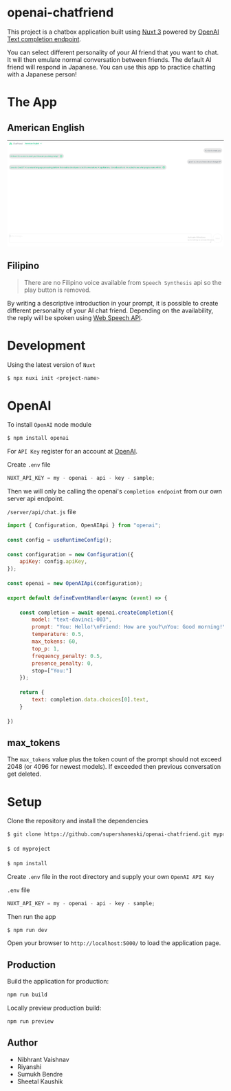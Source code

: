 # openai-chatfriend

This project is a chatbox application built using [Nuxt 3](https://nuxt.com/v3) powered by [OpenAI Text completion endpoint](https://beta.openai.com/docs/guides/completion).

You can select different personality of your AI friend that you want to chat. It will then emulate normal conversation between friends. The default AI friend will respond in Japanese. You can use this app to practice chatting with a Japanese person!



# The App

## American English

![American English](./assets/Screenshot_1.png)

## Filipino

> There are no Filipino voice available from `Speech Synthesis` api so the play button is removed.

By writing a descriptive introduction in your prompt, it is possible to create different personality of your AI chat friend. Depending on the availability, the reply will be spoken using [Web Speech API](https://developer.mozilla.org/en-US/docs/Web/API/Web_Speech_API).

# Development

Using the latest version of `Nuxt`

```sh
$ npx nuxi init <project-name>
```


# OpenAI

To install `OpenAI` node module

```sh
$ npm install openai
```

For `API Key` register for an account at [OpenAI](https://openai.com/api/).

Create `.env` file

```javascript
NUXT_API_KEY = my - openai - api - key - sample;
```

Then we will only be calling the openai's `completion endpoint` from our own server api endpoint.

`/server/api/chat.js` file

```javascript
import { Configuration, OpenAIApi } from "openai";

const config = useRuntimeConfig();

const configuration = new Configuration({
    apiKey: config.apiKey,
});

const openai = new OpenAIApi(configuration);

export default defineEventHandler(async (event) => {

    const completion = await openai.createCompletion({
        model: "text-davinci-003",
        prompt: "You: Hello!\nFriend: How are you?\nYou: Good morning!\nFriend:",
        temperature: 0.5,
        max_tokens: 60,
        top_p: 1,
        frequency_penalty: 0.5,
        presence_penalty: 0,
        stop=["You:"]
    });

    return {
        text: completion.data.choices[0].text,
    }

})
```

## max_tokens

The `max_tokens` value plus the token count of the prompt should not exceed 2048 (or 4096 for newest models).
If exceeded then previous conversation get deleted.

# Setup

Clone the repository and install the dependencies

```sh
$ git clone https://github.com/supershaneski/openai-chatfriend.git myproject

$ cd myproject

$ npm install
```

Create `.env` file in the root directory and supply your own `OpenAI API Key`

`.env` file

```javascript
NUXT_API_KEY = my - openai - api - key - sample;
```

Then run the app

```sh
$ npm run dev
```

Open your browser to `http://localhost:5000/` to load the application page.


## Production

Build the application for production:

```bash
npm run build
```

Locally preview production build:

```bash
npm run preview
```

## Author
- Nibhrant Vaishnav
- Riyanshi
- Sumukh Bendre
- Sheetal Kaushik

